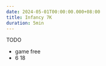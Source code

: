 ```yaml
---
date: 2024-05-01T00:00:00.000+08:00
title: Infancy 7K
duration: 5min
---
```


TODO

- game free
- 6 18

